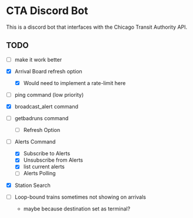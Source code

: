 # CTA Discord Bot

This is a discord bot that interfaces with the Chicago Transit Authority API.

## TODO
- [ ] make it work better
- [x] Arrival Board refresh option
    - [x] Would need to implement a rate-limit here
- [ ] ping command (low priority)
- [x] broadcast_alert command 
- [ ] getbadruns command
    - [ ] Refresh Option
- [ ] Alerts Command
    - [x] Subscribe to Alerts
    - [x] Unsubscribe from Alerts
    - [x] list current alerts
    - [ ] Alerts Polling
- [x] Station Search

- [ ] Loop-bound trains sometimes not showing on arrivals
    - maybe because destination set as terminal?